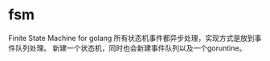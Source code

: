 # fsm
Finite State Machine for golang
所有状态机事件都异步处理，实现方式是放到事件队列处理。
新建一个状态机，同时也会新建事件队列以及一个goruntine。 
